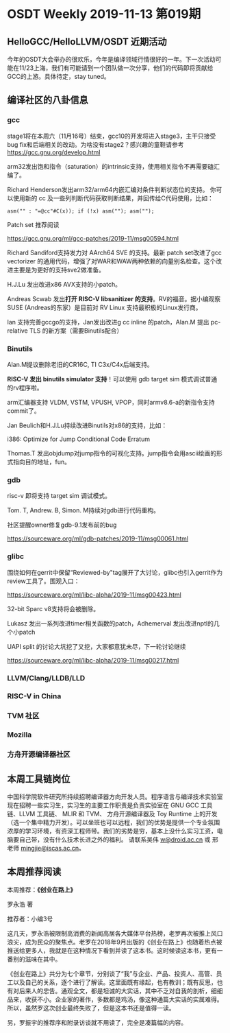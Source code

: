 # OSDT Weekly 2019-11-13 第019期

## HelloGCC/HelloLLVM/OSDT 近期活动

今年的OSDT大会举办的很欢乐，今年是编译领域行情很好的一年。下一次活动可能在11/23上海，我们有可能请到一个团队做一次分享，他们的代码即将贡献给GCC的上游。具体待定，stay tuned。

## 编译社区的八卦信息

### gcc

stage1将在本周六（11月16号）结束，gcc10的开发将进入stage3，主干只接受
bug fix和后端相关的改动。为啥没有stage2？感兴趣的童鞋请参考
https://gcc.gnu.org/develop.html

arm32发出饱和指令（saturation）的intrinsic支持，使用相关指令不再需要磕汇编了。

Richard Henderson发出arm32/arm64内嵌汇编对条件判断状态位的支持。
你可以使用新的 cc 及一些列判断代码获取判断结果，并回传给C代码使用，比如：

  `asm("" : "=@cc"#C(x)); if (!x) asm(""); asm("");`

Patch set 推荐阅读

  https://gcc.gnu.org/ml/gcc-patches/2019-11/msg00594.html

Richard Sandiford支持发力对 AArch64 SVE 的支持。最新 patch set改进了gcc
vectorizer 的通用代码，增强了对WAR和WAW两种依赖的向量别名检查。这个改
进主要是为更好的支持sve2做准备。

H.J.Lu 发出改进x86 AVX支持的小patch。

Andreas Scwab 发出**打开 RISC-V libsanitizer 的支持**。RV的福音。据小编观察
SUSE (Andreas的东家）是目前对 RV Linux 支持最积极的Linux发行商。

Ian 支持完善gccgo的支持，Jan发出改进g cc inline 的patch，Alan.M 提出
pc-relative TLS 的新方案（需要Binutils配合）

### Binutils

Alan.M提议删除老旧的CR16C, TI C3x/C4x后端支持。

**RISC-V 发出 binutils simulator 支持**！可以使用 gdb target sim 模式调试普通的rv程序啦。

arm汇编器支持 VLDM, VSTM, VPUSH, VPOP，同时armv8.6-a的新指令支持commit了。

Jan Beulich和H.J.Lu持续改进Binutils对x86的支持，比如：

  i386: Optimize for Jump Conditional Code Erratum


Thomas.T 发出objdump对jump指令的可视化支持。jump指令会用ascii绘画的形式指向目的地址，fun。

### gdb

risc-v 即将支持 target sim 调试模式。

Tom. T, Andrew. B, Simon. M持续对gdb进行代码重构。

社区提醒owner修复gdb-9.1发布前的bug

   https://sourceware.org/ml/gdb-patches/2019-11/msg00061.html

### glibc

围绕如何在gerrit中保留“Reviewed-by"tag展开了大讨论，glibc也引入gerrit作为review工具了。围观入口：

https://sourceware.org/ml/libc-alpha/2019-11/msg00423.html

32-bit Sparc v8支持将会被删除。

Lukasz 发出一系列改进timer相关函数的patch，Adhemerval 发出改进nptl的几
个小patch

UAPI split 的讨论大坑挖了又挖，大家都意犹未尽，下一轮讨论继续

  https://sourceware.org/ml/libc-alpha/2019-11/msg00217.html

### LLVM/Clang/LLDB/LLD

### RISC-V in China

### TVM 社区

### Mozilla

### 方舟开源编译器社区

## 本周工具链岗位

中国科学院软件研究所持续招聘编译器方向开发人员。程序语言与编译技术实验室现在招聘一些实习生，实习生的主要工作职责是负责实验室在 GNU GCC 工具链、LLVM 工具链、 MLIR 和 TVM、 方舟开源编译器及 Toy Runtime 上的开发（选一个集中精力开发）。可以坐班也可以远程，我们的优势是提供一个专业氛围浓厚的学习环境，有资深工程师带。我们的劣势是穷，基本上没什么实习工资，电脑要自己带，没有什么技术长进之外的福利。
请联系吴伟 w@droid.ac.cn 或 邢老师 mingjie@iscas.ac.cn。

## 本周推荐阅读

本周推荐：**《创业在路上》**

罗永浩 著

推荐者：小编3号

这几天，罗永浩被限制高消费的新闻高居各大媒体平台热榜，老罗再次被推上风口浪尖，成为民众的聚焦点。老罗在2018年9月出版的《创业在路上》也随着热点被推送给更多人，我就是在这种情况下看到并读了这本书。这时候读这本书，更有一番别的滋味在其中。

《创业在路上》共分为七个章节，分别谈了“我”与企业、产品、投资人、高管、员工以及自己的关系，逐个进行了解读。这里面既有缘起，也有教训；既有反思，也有对后来人的忠告。通观全文，都是坦诚的大实话，其中不乏对自我的剖析，细细品来，收获不小。企业家的著作，多数都是鸡汤，像这种通篇大实话的实属难得。所以，虽然罗这次创业最终失败了，但是这本书还是值得一读。

另，罗振宇的推荐序和附录访谈就不用读了，完全是凑篇幅的内容。
